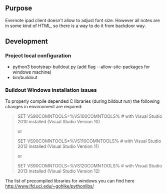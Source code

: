 ## Purpose
Evernote ipad client doesn't allow to adjust font size. However all notes are in some kind of HTML, so there is a way to do it from backdoor way.

## Development
### Project local configuration
* python3 bootstrap-buildout.py (add flag --allow-site-packages for windows machine)
* bin/buildout

### Buildout Windows installation issues
To properly compile depended C libraries (during bildout run) the following changes in environment are required:

> SET VS90COMNTOOLS=%VS100COMNTOOLS%  # with Visual Studio 2010 installed (Visual Studio Version 10)
>
> or
>
> SET VS90COMNTOOLS=%VS110COMNTOOLS%  # with Visual Studio 2012 installed (Visual Studio Version 11)
>
> or
>
> SET VS90COMNTOOLS=%VS120COMNTOOLS%  # with Visual Studio 2013 installed (Visual Studio Version 12)

The list of precompiled libraries for windows you can find here http://www.lfd.uci.edu/~gohlke/pythonlibs/
